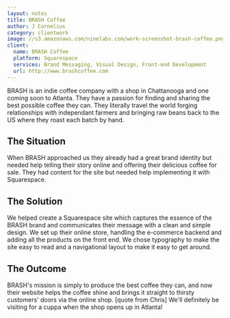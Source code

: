 ```yaml
---
layout: notes
title: BRASH Coffee
author: J Cornelius
category: clientwork
image: //s3.amazonaws.com/ninelabs.com/work-screenshot-brash-coffee.png
client:
  name: BRASH Coffee
  platform: Squarespace
  services: Brand Messaging, Visual Design, Front-end Development
  url: http://www.brashcoffee.com
---
```

BRASH is an indie coffee company with a shop in Chattanooga and one coming soon to Atlanta. They have a passion for finding and sharing the best possible coffee they can. They literally travel the world forging relationships with independant farmers and bringing raw beans back to the US where they roast each batch by hand.

## The Situation
When BRASH approached us they already had a great brand identity but needed help telling their story online and offering their delicious coffee for sale. They had content for the site but needed help implementing it with Squarespace.

## The Solution
We helped create a Squarespace site which captures the essence of the BRASH brand and communicates their message with a clean and simple design. We set up their online store, handling the e-commerce backend and adding all the products on the front end. We chose typography to make the site easy to read and a navigational layout to make it easy to get around.

## The Outcome
BRASH's mission is simply to produce the best coffee they can, and now their website helps the coffee shine and brings it straight to thirsty customers' doors via the online shop. [quote from Chris] We'll definitely be visiting for a cuppa when the shop opens up in Atlanta!   